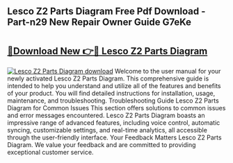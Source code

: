 ## Lesco Z2 Parts Diagram Free Pdf Download - Part-n29 New Repair Owner Guide G7eKe

# <h2><a href="http://dflqbq.blite.top/?on=Lesco+Z2+Parts+Diagram">🔗Download New 👉🔴 Lesco Z2 Parts Diagram</a></h2>

[![Lesco Z2 Parts Diagram download](https://i.imgur.com/lujVjoI.png)](http://dflqbq.blite.top/?on=Lesco+Z2+Parts+Diagram)
Welcome to the user manual for your newly activated Lesco Z2 Parts Diagram. This comprehensive guide is intended to help you understand and utilize all of the features and benefits of your product. You will find detailed instructions for installation, usage, maintenance, and troubleshooting. Troubleshooting Guide Lesco Z2 Parts Diagram for Common Issues This section offers solutions to common issues and error messages encountered. Lesco Z2 Parts Diagram boasts an impressive range of advanced features, including voice control, automatic syncing, customizable settings, and real-time analytics, all accessible through the user-friendly interface. Your Feedback Matters Lesco Z2 Parts Diagram. We value your feedback and are committed to providing exceptional customer service.
